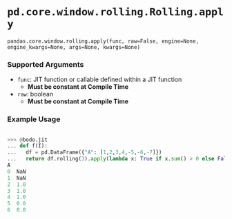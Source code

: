 # `pd.core.window.rolling.Rolling.apply`


`pandas.core.window.rolling.apply(func, raw=False, engine=None, engine_kwargs=None, args=None, kwargs=None)`

### Supported Arguments
 
- `func`: JIT function or callable defined within a JIT function
    - **Must be constant at Compile Time**
- `raw`: boolean
    - **Must be constant at Compile Time**


### Example Usage

```py

>>> @bodo.jit
... def f(I):
...   df = pd.DataFrame({"A": [1,2,3,4,-5,-6,-7]})
...   return df.rolling(3).apply(lambda x: True if x.sum() > 0 else False)
A
0  NaN
1  NaN
2  1.0
3  1.0
4  1.0
5  0.0
6  0.0
```


